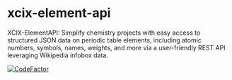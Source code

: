 # xcix-element-api
XCIX-ElementAPI: Simplify chemistry projects with easy access to structured JSON data on periodic table elements, including atomic numbers, symbols, names, weights, and more via a user-friendly REST API leveraging Wikipedia infobox data.

[![CodeFactor](https://www.codefactor.io/repository/github/zhid0399123/xcix-element-api/badge)](https://www.codefactor.io/repository/github/zhid0399123/xcix-element-api)
